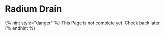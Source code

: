 # Radium Drain

{% hint style="danger" %}
This Page is not complete yet. Check back later
{% endhint %}

